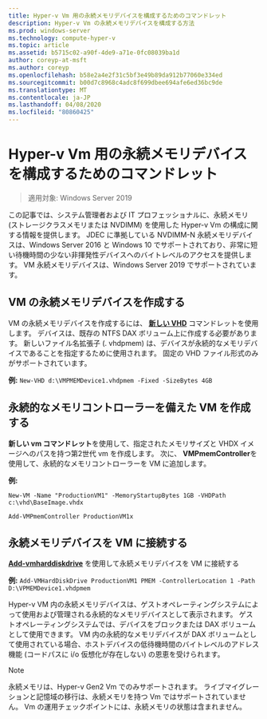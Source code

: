 ```yaml
---
title: Hyper-v Vm 用の永続メモリデバイスを構成するためのコマンドレット
description: Hyper-v Vm の永続メモリデバイスを構成する方法
ms.prod: windows-server
ms.technology: compute-hyper-v
ms.topic: article
ms.assetid: b5715c02-a90f-4de9-a71e-0fc08039ba1d
author: coreyp-at-msft
ms.author: coreyp
ms.openlocfilehash: b58e2a4e2f31c5bf3e49b89da912b77060e334ed
ms.sourcegitcommit: b00d7c8968c4adc8f699dbee694afe6ed36bc9de
ms.translationtype: MT
ms.contentlocale: ja-JP
ms.lasthandoff: 04/08/2020
ms.locfileid: "80860425"
---
```

# <a name="cmdlets-for-configuring-persistent-memory-devices-for-hyper-v-vms"></a>Hyper-v Vm 用の永続メモリデバイスを構成するためのコマンドレット

>適用対象: Windows Server 2019

この記事では、システム管理者および IT プロフェッショナルに、永続メモリ (ストレージクラスメモリまたは NVDIMM) を使用した Hyper-v Vm の構成に関する情報を提供します。 JDEC に準拠している NVDIMM-N 永続メモリデバイスは、Windows Server 2016 と Windows 10 でサポートされており、非常に短い待機時間の少ない非揮発性デバイスへのバイトレベルのアクセスを提供します。 VM 永続メモリデバイスは、Windows Server 2019 でサポートされています。 

## <a name="create-a-persistent-memory-device-for-a-vm"></a>VM の永続メモリデバイスを作成する

VM の永続メモリデバイスを作成するには、 **[新しい VHD](https://docs.microsoft.com/powershell/module/hyper-v/new-vhd?view=win10-ps)** コマンドレットを使用します。 デバイスは、既存の NTFS DAX ボリューム上に作成する必要があります。  新しいファイル名拡張子 (. vhdpmem) は、デバイスが永続的なメモリデバイスであることを指定するために使用されます。 固定の VHD ファイル形式のみがサポートされています。

**例:** `New-VHD d:\VMPMEMDevice1.vhdpmem -Fixed -SizeBytes 4GB`

## <a name="create-a-vm-with-a-persistent-memory-controller"></a>永続的なメモリコントローラーを備えた VM を作成する



**新しい vm コマンドレット**を使用して、指定されたメモリサイズと VHDX イメージへのパスを持つ第2世代 vm を作成します。 次に、 **VMPmemController**を使用して、永続的なメモリコントローラーを VM に追加します。

**例:** 
    
    New-VM -Name "ProductionVM1" -MemoryStartupBytes 1GB -VHDPath c:\vhd\BaseImage.vhdx

    Add-VMPmemController ProductionVM1x

## <a name="attach-a-persistent-memory-device-to-a-vm"></a>永続メモリデバイスを VM に接続する

**[Add-vmharddiskdrive](https://docs.microsoft.com/powershell/module/hyper-v/add-vmharddiskdrive?view=win10-ps)** を使用して永続メモリデバイスを VM に接続する

**例:** `Add-VMHardDiskDrive ProductionVM1 PMEM -ControllerLocation 1 -Path D:\VPMEMDevice1.vhdpmem`

Hyper-v VM 内の永続メモリデバイスは、ゲストオペレーティングシステムによって使用および管理される永続的なメモリデバイスとして表示されます。 ゲストオペレーティングシステムでは、デバイスをブロックまたは DAX ボリュームとして使用できます。 VM 内の永続的なメモリデバイスが DAX ボリュームとして使用されている場合、ホストデバイスの低待機時間のバイトレベルのアドレス機能 (コードパスに i/o 仮想化が存在しない) の恩恵を受けられます。 

>[!NOTE] 
>永続メモリは、Hyper-v Gen2 Vm でのみサポートされます。 ライブマイグレーションと記憶域の移行は、永続メモリを持つ Vm ではサポートされていません。 Vm の運用チェックポイントには、永続メモリの状態は含まれません。 
